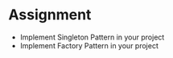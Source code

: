 # Assignment

* Implement Singleton Pattern in your project
* Implement Factory Pattern in your project
